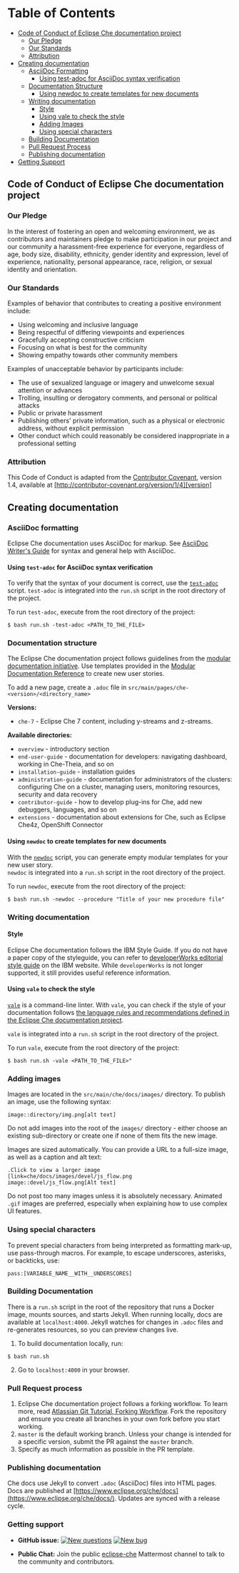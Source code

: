 Table of Contents
=================
* [Code of Conduct of Eclipse Che documentation project](#code-of-conduct-of-eclipse-che-documentation-project)
  * [Our Pledge](#our-pledge)
  * [Our Standards](#our-standards)
  * [Attribution](#attribution)
* [Creating documentation](#creating-documentation)
   * [AsciiDoc Formatting](#asciidoc-formatting)
      * [Using test-adoc for AsciiDoc syntax verification](#using-test-adoc-for-asciidoc-syntax-verification)
   * [Documentation Structure](#documentation-structure)
      * [Using newdoc to create templates for new documents](#using-newdoc-to-create-templates-for-new-documents)
   * [Writing documentation](#writing-documentation)
      * [Style](#style)
      * [Using vale to check the style](#using-vale-to-check-the-style)
      * [Adding Images](#adding-images)
      * [Using special characters](#using-special-characters)
   * [Building Documentation](#building-documentation)
   * [Pull Request Process](#pull-request-process)
   * [Publishing documentation](#publishing-documentation)
* [Getting Support](#getting-support)


## Code of Conduct of Eclipse Che documentation project

### Our Pledge

In the interest of fostering an open and welcoming environment, we as contributors and maintainers pledge to make participation in our project and our community a harassment-free experience for everyone, regardless of age, body size, disability, ethnicity, gender identity and expression, level of experience, nationality, personal appearance, race, religion, or sexual identity and orientation.

### Our Standards

Examples of behavior that contributes to creating a positive environment
include:

* Using welcoming and inclusive language
* Being respectful of differing viewpoints and experiences
* Gracefully accepting constructive criticism
* Focusing on what is best for the community
* Showing empathy towards other community members

Examples of unacceptable behavior by participants include:

* The use of sexualized language or imagery and unwelcome sexual attention or advances
* Trolling, insulting or derogatory comments, and personal or political attacks
* Public or private harassment
* Publishing others' private information, such as a physical or electronic address, without explicit permission
* Other conduct which could reasonably be considered inappropriate in a professional setting

### Attribution

This Code of Conduct is adapted from the [Contributor Covenant][homepage], version 1.4, available at [http://contributor-covenant.org/version/1/4][version]

[homepage]: http://contributor-covenant.org
[version]: http://contributor-covenant.org/version/1/4/

## Creating documentation

### AsciiDoc formatting
Eclipse Che documentation uses AsciiDoc for markup. See [AsciiDoc Writer's Guide](https://asciidoctor.org/docs/asciidoc-writers-guide/) for syntax and general help with AsciiDoc.

#### Using `test-adoc` for AsciiDoc syntax verification
To verify that the syntax of your document is correct, use the [`test-adoc`](https://github.com/jhradilek/check-links) script. 
`test-adoc` is integrated into the `run.sh` script in the root directory of the project.
 
To run `test-adoc`, execute from the root directory of the project: 
```
$ bash run.sh -test-adoc <PATH_TO_THE_FILE>
```

### Documentation structure
The Eclipse Che documentation project follows guidelines from the [modular documentation initiative](https://redhat-documentation.github.io/modular-docs/). Use templates provided in the [Modular Documentation Reference](https://redhat-documentation.github.io/modular-docs/#creating-modules) to create new user stories.

To add a new page, create a `.adoc` file in `src/main/pages/che-<version>/<directory_name>` 

<b id="f2">Versions: </b>
* `che-7` - Eclipse Che 7 content, including y-streams and z-streams.   

<b id="f1">Available directories: </b> 
* `overview` - introductory section
* `end-user-guide` - documentation for developers: navigating dashboard, working in Che-Theia, and so on 
* `installation-guide` - installation guides
* `administration-guide` - documentation for administrators of the clusters: configuring Che on a cluster, managing users, monitoring resources, security and data recovery 
* `contributor-guide` - how to develop plug-ins for Che, add new debuggers, languages, and so on
* `extensions` - documentation about extensions for Che, such as Eclipse Che4z, OpenShift Connector 

#### Using `newdoc` to create templates for new documents

With the [`newdoc`](https://github.com/redhat-documentation/tools/tree/master/newdoc) script, you can generate empty modular templates for your new user story.  
`newdoc` is integrated into a `run.sh` script in the root directory of the project.

To run `newdoc`, execute from the root directory of the project:  
```
$ bash run.sh -newdoc --procedure "Title of your new procedure file"
```

### Writing documentation
#### Style
Eclipse Che documentation follows the IBM Style Guide. If you do not have a paper copy of the styleguide, you can refer to [developerWorks editorial style guide](https://www.ibm.com/developerworks/library/styleguidelines/index.html) on the IBM website. While `developerWorks` is not longer supported, it still provides useful reference information. 

#### Using `vale` to check the style
[`vale`](https://errata-ai.gitbook.io/vale/) is a command-line linter. With `vale`, you can check if the style of your documentation follows [the language rules and recommendations defined in the Eclipse Che documentation project](https://github.com/eclipse/che-docs/tree/master/.ci/vale/styles).

`vale` is integrated into a `run.sh` script in the root directory of the project.

To run `vale`, execute from the root directory of the project:
```
$ bash run.sh -vale <PATH_TO_THE_FILE>"
```

### Adding images

Images are located in the `src/main/che/docs/images/` directory. To publish an image, use the following syntax:

```
image::directory/img.png[alt text]
```

Do not add images into the root of the `images/` directory - either choose an existing sub-directory or create one if none of them fits the new image.

Images are sized automatically. You can provide a URL to a full-size image, as well as a caption and alt text:

```
.Click to view a larger image
[link=che/docs/images/devel/js_flow.png
image::devel/js_flow.png[Alt text]
```

Do not post too many images unless it is absolutely necessary. Animated `.gif` images are preferred, especially when explaining how to use complex UI features.

### Using special characters

To prevent special characters from being interpreted as formatting mark-up, use pass-through macros. For example, to escape underscores, asterisks, or backticks, use:

```
pass:[VARIABLE_NAME__WITH__UNDERSCORES]
```

### Building Documentation
There is a `run.sh` script in the root of the repository that runs a Docker image, mounts sources, and starts Jekyll. When running locally, docs are available at `localhost:4000`. Jekyll watches for changes in `.adoc` files and re-generates resources, so you can preview changes live.

1. To build documentation locally, run:
```
$ bash run.sh
```
2. Go to `localhost:4000` in your browser.

### Pull Request process

1. Eclipse Che documentation project follows a forking workflow. To learn more, read [Atlassian Git Tutorial, Forking Workflow](https://www.atlassian.com/git/tutorials/comparing-workflows/forking-workflow). Fork the repository and ensure you create all branches in your own fork before you start working.
2. `master`  is the default working branch. Unless your change is intended for a specific version, submit the PR against the `master` branch. 
3. Specify as much information as possible in the PR template. 

### Publishing documentation
Che docs use Jekyll to convert `.adoc` (AsciiDoc) files into HTML pages. Docs are published at [https://www.eclipse.org/che/docs](https://www.eclipse.org/che/docs/). Updates are synced with a release cycle.

### Getting support

* **GitHub issue:** [![New questions](https://img.shields.io/badge/New-question-blue.svg?style=flat-curved)](https://github.com/eclipse/che/issues/new?labels=area/doc,kind/question)
[![New bug](https://img.shields.io/badge/New-bug-red.svg?style=flat-curved)](https://github.com/eclipse/che/issues/new?labels=area/doc,kind/bug)

* **Public Chat:** Join the public [eclipse-che](https://mattermost.eclipse.org/eclipse/channels/eclipse-che) Mattermost channel to talk to the community and contributors.

